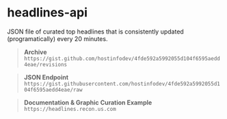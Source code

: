 # headlines-api
JSON file of curated top headlines that is consistently updated (programatically) every 20 minutes.

> __Archive__
`https://gist.github.com/hostinfodev/4fde592a5992055d104f6595aedd4eae/revisions`

> __JSON Endpoint__
`https://gist.githubusercontent.com/hostinfodev/4fde592a5992055d104f6595aedd4eae/raw`

> __Documentation & Graphic Curation Example__
`https://headlines.recon.us.com`




